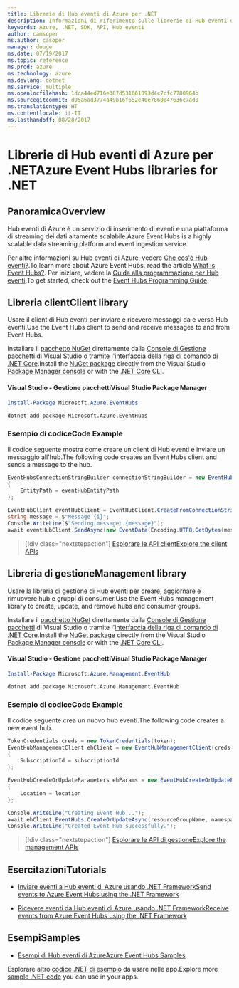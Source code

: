 ```yaml
---
title: Librerie di Hub eventi di Azure per .NET
description: Informazioni di riferimento sulle librerie di Hub eventi di Azure per .NET
keywords: Azure, .NET, SDK, API, Hub eventi
author: camsoper
ms.author: casoper
manager: douge
ms.date: 07/19/2017
ms.topic: reference
ms.prod: azure
ms.technology: azure
ms.devlang: dotnet
ms.service: multiple
ms.openlocfilehash: 1dca44ed716e387d531661093d4c7cfc7780964b
ms.sourcegitcommit: d95a6ad3774a49b16f652e40e7860e47636c7ad0
ms.translationtype: HT
ms.contentlocale: it-IT
ms.lasthandoff: 08/28/2017
---
```

# <a name="azure-event-hubs-libraries-for-net"></a><span data-ttu-id="86eda-104">Librerie di Hub eventi di Azure per .NET</span><span class="sxs-lookup"><span data-stu-id="86eda-104">Azure Event Hubs libraries for .NET</span></span>

## <a name="overview"></a><span data-ttu-id="86eda-105">Panoramica</span><span class="sxs-lookup"><span data-stu-id="86eda-105">Overview</span></span>

<span data-ttu-id="86eda-106">Hub eventi di Azure è un servizio di inserimento di eventi e una piattaforma di streaming dei dati altamente scalabile.</span><span class="sxs-lookup"><span data-stu-id="86eda-106">Azure Event Hubs is a highly scalable data streaming platform and event ingestion service.</span></span>

<span data-ttu-id="86eda-107">Per altre informazioni su Hub eventi di Azure, vedere [Che cos'è Hub eventi?](/azure/event-hubs/event-hubs-what-is-event-hubs).</span><span class="sxs-lookup"><span data-stu-id="86eda-107">To learn more about Azure Event Hubs, read the article [What is Event Hubs?](/azure/event-hubs/event-hubs-what-is-event-hubs).</span></span>  <span data-ttu-id="86eda-108">Per iniziare, vedere la [Guida alla programmazione per Hub eventi](/azure/event-hubs/event-hubs-programming-guide).</span><span class="sxs-lookup"><span data-stu-id="86eda-108">To get started, check out the [Event Hubs Programming Guide](/azure/event-hubs/event-hubs-programming-guide).</span></span>

## <a name="client-library"></a><span data-ttu-id="86eda-109">Libreria client</span><span class="sxs-lookup"><span data-stu-id="86eda-109">Client library</span></span>

<span data-ttu-id="86eda-110">Usare il client di Hub eventi per inviare e ricevere messaggi da e verso Hub eventi.</span><span class="sxs-lookup"><span data-stu-id="86eda-110">Use the Event Hubs client to send and receive messages to and from Event Hubs.</span></span>

<span data-ttu-id="86eda-111">Installare il [pacchetto NuGet](https://www.nuget.org/packages/Microsoft.Azure.EventHubs) direttamente dalla [Console di Gestione pacchetti][PackageManager] di Visual Studio o tramite l'[interfaccia della riga di comando di .NET Core][DotNetCLI].</span><span class="sxs-lookup"><span data-stu-id="86eda-111">Install the [NuGet package](https://www.nuget.org/packages/Microsoft.Azure.EventHubs) directly from the Visual Studio [Package Manager console][PackageManager] or with the [.NET Core CLI][DotNetCLI].</span></span>

#### <a name="visual-studio-package-manager"></a><span data-ttu-id="86eda-112">Visual Studio - Gestione pacchetti</span><span class="sxs-lookup"><span data-stu-id="86eda-112">Visual Studio Package Manager</span></span>

```powershell
Install-Package Microsoft.Azure.EventHubs
```

```bash
dotnet add package Microsoft.Azure.EventHubs
```

### <a name="code-example"></a><span data-ttu-id="86eda-113">Esempio di codice</span><span class="sxs-lookup"><span data-stu-id="86eda-113">Code Example</span></span>

<span data-ttu-id="86eda-114">Il codice seguente mostra come creare un client di Hub eventi e inviare un messaggio all'hub.</span><span class="sxs-lookup"><span data-stu-id="86eda-114">The following code creates an Event Hubs client and sends a message to the hub.</span></span>

```csharp
EventHubsConnectionStringBuilder connectionStringBuilder = new EventHubsConnectionStringBuilder(eventHubConnectionString)
{
    EntityPath = eventHubEntityPath
};

EventHubClient eventHubClient = EventHubClient.CreateFromConnectionString(connectionStringBuilder.ToString());
string message = $"Message {i}";
Console.WriteLine($"Sending message: {message}");
await eventHubClient.SendAsync(new EventData(Encoding.UTF8.GetBytes(message)));
```

> [!div class="nextstepaction"]
> [<span data-ttu-id="86eda-115">Esplorare le API client</span><span class="sxs-lookup"><span data-stu-id="86eda-115">Explore the client APIs</span></span>](/dotnet/api/overview/azure/eventhub/client)

## <a name="management-library"></a><span data-ttu-id="86eda-116">Libreria di gestione</span><span class="sxs-lookup"><span data-stu-id="86eda-116">Management library</span></span>

<span data-ttu-id="86eda-117">Usare la libreria di gestione di Hub eventi per creare, aggiornare e rimuovere hub e gruppi di consumer.</span><span class="sxs-lookup"><span data-stu-id="86eda-117">Use the Event Hubs management library to create, update, and remove hubs and consumer groups.</span></span>

<span data-ttu-id="86eda-118">Installare il [pacchetto NuGet](https://www.nuget.org/packages/Microsoft.Azure.Management.EventHub) direttamente dalla [Console di Gestione pacchetti][PackageManager] di Visual Studio o tramite l'[interfaccia della riga di comando di .NET Core][DotNetCLI].</span><span class="sxs-lookup"><span data-stu-id="86eda-118">Install the [NuGet package](https://www.nuget.org/packages/Microsoft.Azure.Management.EventHub) directly from the Visual Studio [Package Manager console][PackageManager] or with the [.NET Core CLI][DotNetCLI].</span></span>

#### <a name="visual-studio-package-manager"></a><span data-ttu-id="86eda-119">Visual Studio - Gestione pacchetti</span><span class="sxs-lookup"><span data-stu-id="86eda-119">Visual Studio Package Manager</span></span>

```powershell
Install-Package Microsoft.Azure.Management.EventHub
```

```bash
dotnet add package Microsoft.Azure.Management.EventHub
```

### <a name="code-example"></a><span data-ttu-id="86eda-120">Esempio di codice</span><span class="sxs-lookup"><span data-stu-id="86eda-120">Code Example</span></span>

<span data-ttu-id="86eda-121">Il codice seguente crea un nuovo hub eventi.</span><span class="sxs-lookup"><span data-stu-id="86eda-121">The following code creates a new event hub.</span></span>

```csharp
TokenCredentials creds = new TokenCredentials(token);
EventHubManagementClient ehClient = new EventHubManagementClient(creds)
{
    SubscriptionId = subscriptionId
};

EventHubCreateOrUpdateParameters ehParams = new EventHubCreateOrUpdateParameters()
{
    Location = location
};

Console.WriteLine("Creating Event Hub...");
await ehClient.EventHubs.CreateOrUpdateAsync(resourceGroupName, namespaceName, EventHubName, ehParams);
Console.WriteLine("Created Event Hub successfully.");
```

> [!div class="nextstepaction"]
> [<span data-ttu-id="86eda-122">Esplorare le API di gestione</span><span class="sxs-lookup"><span data-stu-id="86eda-122">Explore the management APIs</span></span>](/dotnet/api/overview/azure/eventhub/management)

## <a name="tutorials"></a><span data-ttu-id="86eda-123">Esercitazioni</span><span class="sxs-lookup"><span data-stu-id="86eda-123">Tutorials</span></span>

* [<span data-ttu-id="86eda-124">Inviare eventi a Hub eventi di Azure usando .NET Framework</span><span class="sxs-lookup"><span data-stu-id="86eda-124">Send events to Azure Event Hubs using the .NET Framework</span></span>](/azure/event-hubs/event-hubs-dotnet-framework-getstarted-send)

* [<span data-ttu-id="86eda-125">Ricevere eventi da Hub eventi di Azure usando .NET Framework</span><span class="sxs-lookup"><span data-stu-id="86eda-125">Receive events from Azure Event Hubs using the .NET Framework</span></span>](/azure/event-hubs/event-hubs-dotnet-framework-getstarted-receive-eph)

## <a name="samples"></a><span data-ttu-id="86eda-126">Esempi</span><span class="sxs-lookup"><span data-stu-id="86eda-126">Samples</span></span>

* [<span data-ttu-id="86eda-127">Esempi di Hub eventi di Azure</span><span class="sxs-lookup"><span data-stu-id="86eda-127">Azure Event Hubs Samples</span></span>](https://github.com/Azure/azure-event-hubs/tree/master/samples)

<span data-ttu-id="86eda-128">Esplorare altro [codice .NET di esempio](https://azure.microsoft.com/resources/samples/?platform=dotnet) da usare nelle app.</span><span class="sxs-lookup"><span data-stu-id="86eda-128">Explore more [sample .NET code](https://azure.microsoft.com/resources/samples/?platform=dotnet) you can use in your apps.</span></span>

[PackageManager]: https://docs.microsoft.com/nuget/tools/package-manager-console
[DotNetCLI]: https://docs.microsoft.com/dotnet/core/tools/dotnet-add-package
